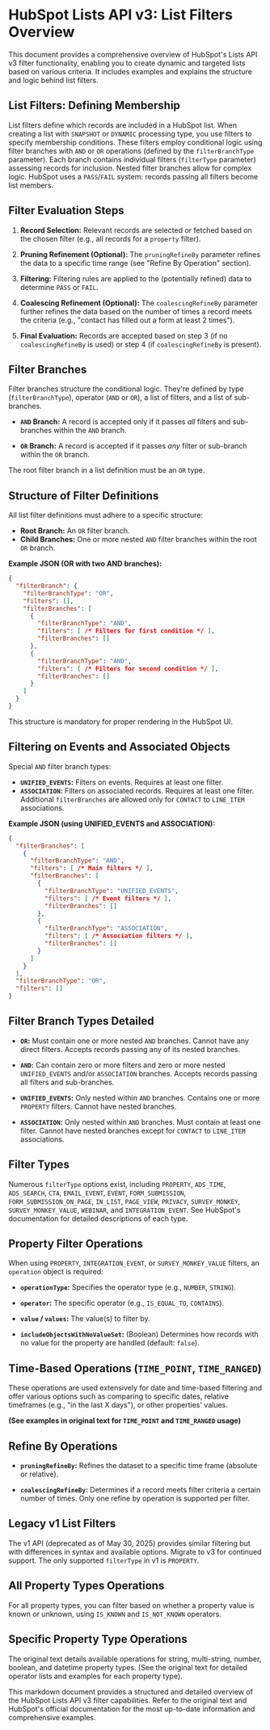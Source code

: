 # HubSpot Lists API v3: List Filters Overview

This document provides a comprehensive overview of HubSpot's Lists API v3 filter functionality, enabling you to create dynamic and targeted lists based on various criteria.  It includes examples and explains the structure and logic behind list filters.


## List Filters: Defining Membership

List filters define which records are included in a HubSpot list.  When creating a list with `SNAPSHOT` or `DYNAMIC` processing type, you use filters to specify membership conditions.  These filters employ conditional logic using filter branches with `AND` or `OR` operations (defined by the `filterBranchType` parameter).  Each branch contains individual filters (`filterType` parameter) assessing records for inclusion.  Nested filter branches allow for complex logic.  HubSpot uses a `PASS`/`FAIL` system: records passing all filters become list members.


## Filter Evaluation Steps

1. **Record Selection:**  Relevant records are selected or fetched based on the chosen filter (e.g., all records for a `property` filter).

2. **Pruning Refinement (Optional):** The `pruningRefineBy` parameter refines the data to a specific time range (see "Refine By Operation" section).

3. **Filtering:** Filtering rules are applied to the (potentially refined) data to determine `PASS` or `FAIL`.

4. **Coalescing Refinement (Optional):** The `coalescingRefineBy` parameter further refines the data based on the number of times a record meets the criteria (e.g., "contact has filled out a form at least 2 times").

5. **Final Evaluation:**  Records are accepted based on step 3 (if no `coalescingRefineBy` is used) or step 4 (if `coalescingRefineBy` is present).


## Filter Branches

Filter branches structure the conditional logic.  They're defined by type (`filterBranchType`), operator (`AND` or `OR`), a list of filters, and a list of sub-branches.

* **`AND` Branch:** A record is accepted only if it passes *all* filters and sub-branches within the `AND` branch.

* **`OR` Branch:** A record is accepted if it passes *any* filter or sub-branch within the `OR` branch.

The root filter branch in a list definition must be an `OR` type.


## Structure of Filter Definitions

All list filter definitions must adhere to a specific structure:

* **Root Branch:** An `OR` filter branch.
* **Child Branches:** One or more nested `AND` filter branches within the root `OR` branch.

**Example JSON (OR with two AND branches):**

```json
{
  "filterBranch": {
    "filterBranchType": "OR",
    "filters": [],
    "filterBranches": [
      {
        "filterBranchType": "AND",
        "filters": [ /* Filters for first condition */ ],
        "filterBranches": []
      },
      {
        "filterBranchType": "AND",
        "filters": [ /* Filters for second condition */ ],
        "filterBranches": []
      }
    ]
  }
}
```

This structure is mandatory for proper rendering in the HubSpot UI.


## Filtering on Events and Associated Objects

Special `AND` filter branch types:

* **`UNIFIED_EVENTS`:** Filters on events.  Requires at least one filter.
* **`ASSOCIATION`:** Filters on associated records. Requires at least one filter.  Additional `filterBranches` are allowed only for `CONTACT` to `LINE_ITEM` associations.

**Example JSON (using UNIFIED_EVENTS and ASSOCIATION):**

```json
{
  "filterBranches": [
    {
      "filterBranchType": "AND",
      "filters": [ /* Main filters */ ],
      "filterBranches": [
        {
          "filterBranchType": "UNIFIED_EVENTS",
          "filters": [ /* Event filters */ ],
          "filterBranches": []
        },
        {
          "filterBranchType": "ASSOCIATION",
          "filters": [ /* Association filters */ ],
          "filterBranches": []
        }
      ]
    }
  ],
  "filterBranchType": "OR",
  "filters": []
}
```


## Filter Branch Types Detailed

* **`OR`:**  Must contain one or more nested `AND` branches.  Cannot have any direct filters. Accepts records passing any of its nested branches.

* **`AND`:** Can contain zero or more filters and zero or more nested `UNIFIED_EVENTS` and/or `ASSOCIATION` branches. Accepts records passing all filters and sub-branches.

* **`UNIFIED_EVENTS`:**  Only nested within `AND` branches. Contains one or more `PROPERTY` filters. Cannot have nested branches.

* **`ASSOCIATION`:** Only nested within `AND` branches. Must contain at least one filter. Cannot have nested branches except for `CONTACT` to `LINE_ITEM` associations.


## Filter Types

Numerous `filterType` options exist, including `PROPERTY`, `ADS_TIME`, `ADS_SEARCH`, `CTA`, `EMAIL_EVENT`, `EVENT`, `FORM_SUBMISSION`, `FORM_SUBMISSION_ON_PAGE`, `IN_LIST`, `PAGE_VIEW`, `PRIVACY`, `SURVEY_MONKEY`, `SURVEY_MONKEY_VALUE`, `WEBINAR`, and `INTEGRATION_EVENT`.  See HubSpot's documentation for detailed descriptions of each type.


## Property Filter Operations

When using `PROPERTY`, `INTEGRATION_EVENT`, or `SURVEY_MONKEY_VALUE` filters, an `operation` object is required:


* **`operationType`:**  Specifies the operator type (e.g., `NUMBER`, `STRING`).

* **`operator`:** The specific operator (e.g., `IS_EQUAL_TO`, `CONTAINS`).

* **`value` / `values`:** The value(s) to filter by.

* **`includeObjectsWithNoValueSet`:** (Boolean) Determines how records with no value for the property are handled (default: `false`).


## Time-Based Operations (`TIME_POINT`, `TIME_RANGED`)

These operations are used extensively for date and time-based filtering and offer various options such as comparing to specific dates, relative timeframes (e.g., "in the last X days"), or other properties' values.

**(See examples in original text for `TIME_POINT` and `TIME_RANGED` usage)**

## Refine By Operations

* **`pruningRefineBy`:** Refines the dataset to a specific time frame (absolute or relative).

* **`coalescingRefineBy`:** Determines if a record meets filter criteria a certain number of times.  Only one refine by operation is supported per filter.


## Legacy v1 List Filters

The v1 API (deprecated as of May 30, 2025) provides similar filtering but with differences in syntax and available options.  Migrate to v3 for continued support.  The only supported `filterType` in v1 is `PROPERTY`.


## All Property Types Operations

For all property types, you can filter based on whether a property value is known or unknown, using `IS_KNOWN` and `IS_NOT_KNOWN` operators.


## Specific Property Type Operations

The original text details available operations for string, multi-string, number, boolean, and datetime property types.  (See the original text for detailed operator lists and examples for each property type).


This markdown document provides a structured and detailed overview of the HubSpot Lists API v3 filter capabilities.  Refer to the original text and HubSpot's official documentation for the most up-to-date information and comprehensive examples.
